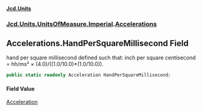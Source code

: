 #### [Jcd.Units](index 'index')
### [Jcd.Units.UnitsOfMeasure.Imperial](Jcd.Units.UnitsOfMeasure.Imperial 'Jcd.Units.UnitsOfMeasure.Imperial').[Accelerations](Accelerations 'Jcd.Units.UnitsOfMeasure.Imperial.Accelerations')

## Accelerations.HandPerSquareMillisecond Field

hand per square millisecond defined such that: inch per square centisecond = hh/ms² × (4.0)/((1.0/10.0)*(1.0/10.0)).

```csharp
public static readonly Acceleration HandPerSquareMillisecond;
```

#### Field Value
[Acceleration](Acceleration 'Jcd.Units.UnitTypes.Acceleration')